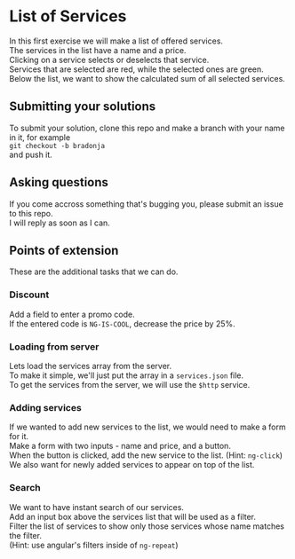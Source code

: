# List of Services

In this first exercise we will make a list of offered services.  
The services in the list have a name and a price.  
Clicking on a service selects or deselects that service.  
Services that are selected are red, while the selected ones are green.  
Below the list, we want to show the calculated sum of all selected services.

## Submitting your solutions

To submit your solution, clone this repo and make a branch with your name in it, for example  
`git checkout -b bradonja`  
and push it.

## Asking questions

If you come accross something that's bugging you, please submit an issue to this repo.  
I will reply as soon as I can.

## Points of extension

These are the additional tasks that we can do.

### Discount

Add a field to enter a promo code.  
If the entered code is `NG-IS-COOL`, decrease the price by 25%.

### Loading from server

Lets load the services array from the server.  
To make it simple, we'll just put the array in a `services.json` file.  
To get the services from the server, we will use the `$http` service.

### Adding services

If we wanted to add new services to the list, we would need to make a form for it.  
Make a form with two inputs - name and price, and a button.  
When the button is clicked, add the new service to the list. (Hint: `ng-click`)  
We also want for newly added services to appear on top of the list.

### Search

We want to have instant search of our services.  
Add an input box above the services list that will be used as a filter.  
Filter the list of services to show only those services whose name matches the filter.  
(Hint: use angular's filters inside of `ng-repeat`)

